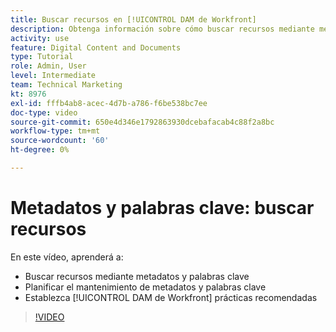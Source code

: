 ```yaml
---
title: Buscar recursos en [!UICONTROL DAM de Workfront]
description: Obtenga información sobre cómo buscar recursos mediante metadatos y palabras clave, planificar el mantenimiento de metadatos y palabras clave y establecer [!UICONTROL DAM de Workfront] prácticas recomendadas.
activity: use
feature: Digital Content and Documents
type: Tutorial
role: Admin, User
level: Intermediate
team: Technical Marketing
kt: 8976
exl-id: fffb4ab8-acec-4d7b-a786-f6be538bc7ee
doc-type: video
source-git-commit: 650e4d346e1792863930dcebafacab4c88f2a8bc
workflow-type: tm+mt
source-wordcount: '60'
ht-degree: 0%

---
```


# Metadatos y palabras clave: buscar recursos

En este vídeo, aprenderá a:

* Buscar recursos mediante metadatos y palabras clave
* Planificar el mantenimiento de metadatos y palabras clave
* Establezca [!UICONTROL DAM de Workfront] prácticas recomendadas

>[!VIDEO](https://video.tv.adobe.com/v/335239/?quality=12&learn=on)
